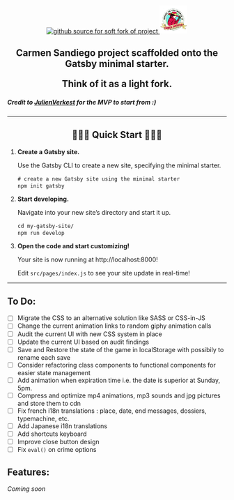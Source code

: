 <p align="center">
  <a href="https://www.gatsbyjs.com/docs/quick-start/">
    <img alt="github source for soft fork of project" src="https://www.gatsbyjs.com/Gatsby-Monogram.svg" width="60" />
  </a>
  <a href="https://fycarmensandiego.tumblr.com/downloads">
    <img alt="carmen sandiego logo" src="./src/images/carmenSandiegoLogo.png" width="64"/>
  </a>
</p>

<h2 align="center">
Carmen Sandiego project scaffolded onto the Gatsby minimal starter.  

Think of it as a light fork.
</h2>

#####  Credit to [JulienVerkest](https://github.com/JulienVerkest/carmen-sandiego) for the MVP to start from :)
---

<h2 align="center">
  🚀🚀🚀 Quick Start 🚀🚀🚀
</h2>

1.  **Create a Gatsby site.**

    Use the Gatsby CLI to create a new site, specifying the minimal starter.

    ```shell
    # create a new Gatsby site using the minimal starter
    npm init gatsby
    ```

2.  **Start developing.**

    Navigate into your new site’s directory and start it up.

    ```shell
    cd my-gatsby-site/
    npm run develop
    ```

3.  **Open the code and start customizing!**

    Your site is now running at http://localhost:8000!

    Edit `src/pages/index.js` to see your site update in real-time!

---

## To Do:
- [ ]  Migrate the CSS to an alternative solution like SASS or CSS-in-JS
- [ ]  Change the current animation links to random giphy animation calls
- [ ]  Audit the current UI with new CSS system in place
- [ ]  Update the current UI based on audit findings
- [ ]  Save and Restore the state of the game in localStorage with possibily to rename each save
- [ ]  Consider refactoring class components to functional components for easier state management
- [ ]  Add animation when expiration time i.e. the date is superior at Sunday, 5pm. 
- [ ]  Compress and optimize mp4 animations, mp3 sounds and jpg pictures and store them to cdn
- [ ]  Fix french i18n translations : place, date, end messages, dossiers, typemachine, etc.
- [ ]  Add Japanese i18n translations
- [ ]  Add shortcuts keyboard 
- [ ]  Improve close button design
- [ ]  Fix `eval()` on crime options

## Features:
*Coming soon*